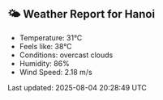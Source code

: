 <!-- WEATHER-START -->
## 🌤 Weather Report for Hanoi

- Temperature: 31°C
- Feels like: 38°C
- Conditions: overcast clouds
- Humidity: 86%
- Wind Speed: 2.18 m/s

Last updated: 2025-08-04 20:28:49 UTC
<!-- WEATHER-END -->
